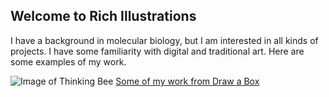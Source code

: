 ## Welcome to Rich Illustrations
I have a background in molecular biology, but I am interested in all kinds of projects.  I have some familiarity with digital and traditional art.  Here are some examples of my work.

![Image of Thinking Bee](https://i.imgur.com/I7yvNUP.png)
[Some of my work from Draw a Box](https://imgur.com/gallery/DL2fVM6)

<!--You can use the [editor on GitHub](https://github.com/ektogamut/rich-illustrations.github.io/edit/master/index.md) to maintain and preview the content for your website in Markdown files.
Whenever you commit to this repository, GitHub Pages will run [Jekyll](https://jekyllrb.com/) to rebuild the pages in your site, from the content in your Markdown files.
### Markdown
Markdown is a lightweight and easy-to-use syntax for styling your writing. It includes conventions for
```markdown
Syntax highlighted code block
# Header 1
## Header 2
### Header 3
- Bulleted
- List
1. Numbered
2. List
**Bold** and _Italic_ and `Code` text
[Link](url) and ![Image](src)
```
For more details see [GitHub Flavored Markdown](https://guides.github.com/features/mastering-markdown/).
### Jekyll Themes
Your Pages site will use the layout and styles from the Jekyll theme you have selected in your [repository settings](https://github.com/ektogamut/rich-illustrations.github.io/settings). The name of this theme is saved in the Jekyll `_config.yml` configuration file.
### Support or Contact
Having trouble with Pages? Check out our [documentation](https://help.github.com/categories/github-pages-basics/) or [contact support](https://github.com/contact) and we’ll help you sort it out. 
